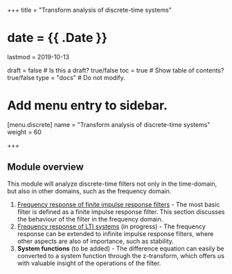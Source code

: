 +++
title = "Transform analysis of discrete-time systems"

# date = {{ .Date }}
lastmod = 2019-10-13

draft = false  # Is this a draft? true/false
toc = true  # Show table of contents? true/false
type = "docs"  # Do not modify.

# Add menu entry to sidebar.
[menu.discrete]
  name = "Transform analysis of discrete-time systems"
  weight = 60


+++



## Module overview
This module will analyze discrete-time filters not only in the time-domain, but also in other domains, such as the frequency domain.

1. <a href="../discretesignalprocessing_analysis_frequency/">Frequency response of finite impulse response filters</a> - The most basic filter is defined as a finite impulse response filter. This section discusses the behaviour of the filter in the frequency domain.
2. <a href="../discretesignalprocessing_analysis_lti/">Frequency response of LTI systems</a> (in progress) - The frequency response can be extended to infinite impulse response filters, where other aspects are also of importance, such as stability.
3. **System functions** (to be added) - The difference equation can easily be converted to a system function through the z-transform, which offers us with valuable insight of the operations of the filter.
